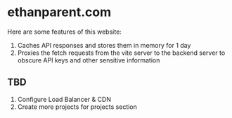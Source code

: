 # ethanparent.com

Here are some features of this website:

1. Caches API responses and stores them in memory for 1 day
2. Proxies the fetch requests from the vite server to the backend server to obscure API keys and other sensitive information

## TBD

1. Configure Load Balancer & CDN
2. Create more projects for projects section

